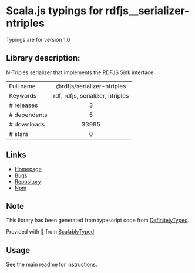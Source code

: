 
# Scala.js typings for rdfjs__serializer-ntriples

Typings are for version 1.0

## Library description:
N-Triples serializer that implements the RDFJS Sink interface

|                    |                 |
| ------------------ | :-------------: |
| Full name          | @rdfjs/serializer-ntriples |
| Keywords           | rdf, rdfjs, serializer, ntriples |
| # releases         | 3 |
| # dependents       | 5 |
| # downloads        | 33995 |
| # stars            | 0 |

## Links
- [Homepage](https://github.com/rdfjs-base/serializer-ntriples)
- [Bugs](https://github.com/rdfjs-base/serializer-ntriples/issues)
- [Repository](https://github.com/rdfjs-base/serializer-ntriples)
- [Npm](https://www.npmjs.com/package/%40rdfjs%2Fserializer-ntriples)
    


## Note
This library has been generated from typescript code from [DefinitelyTyped](https://definitelytyped.org).

Provided with :purple_heart: from [ScalablyTyped](https://github.com/oyvindberg/ScalablyTyped)

## Usage
See [the main readme](../../readme.md) for instructions.


